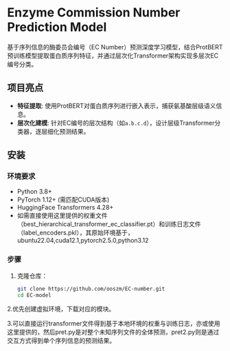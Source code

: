 # Enzyme Commission Number Prediction Model

基于序列信息的酶委员会编号（EC Number）预测深度学习模型，结合ProtBERT预训练模型提取蛋白质序列特征，并通过层次化Transformer架构实现多层次EC编号分类。

## 项目亮点
- **特征提取**: 使用ProtBERT对蛋白质序列进行嵌入表示，捕获氨基酸层级语义信息。
- **层次化建模**: 针对EC编号的层次结构（如`a.b.c.d`），设计层级Transformer分类器，逐层细化预测结果。

## 安装

### 环境要求
- Python 3.8+
- PyTorch 1.12+ (需匹配CUDA版本)
- HuggingFace Transformers 4.28+
- 如需直接使用这里提供的权重文件（best_hierarchical_transformer_ec_classifier.pt）和训练日志文件（label_encoders.pkl），其原始环境基于，ubuntu22.04,cuda12.1,pytorch2.5.0,python3.12

### 步骤
1. 克隆仓库：
   ```bash
   git clone https://github.com/ooszm/EC-number.git
   cd EC-model
   
2.优先创建虚拟环境，下载对应的模块。

3.可以直接运行transformer文件得到基于本地环境的权重与训练日志，亦或使用这里提供的，然后pret.py是对整个未知序列文件的全体预测，pret2.py则是通过交互方式得到单个序列信息的预测结果。
